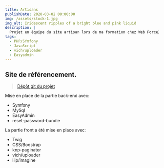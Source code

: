 ```yaml
---
title: Artisans
publishDate: 2020-03-02 00:00:00
img: /assets/stock-1.jpg
img_alt: Iridescent ripples of a bright blue and pink liquid
description: |
  Projet en équipe du site artisan lors de ma formation chez Web Force3..
tags:
  - PHP/SYmfony
  - JavaScript
  - vich/uploader
  - Easyadmin
---
```



## Site de référencement.

> <a href="https://github.com/Youssefh71/Artisans">Dépôt git du projet</a>

Mise en place de la partie back-end avec:
   + Symfony
   + MySql
   + EasyAdmin
   + reset-password-bundle

La partie front a été mise en place avec:
   + Twig
   + CSS/Boostrap
   + knp-paginator
   + vich/uploader
   + liip/imagine


